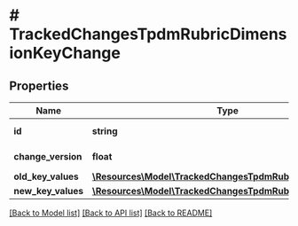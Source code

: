 # # TrackedChangesTpdmRubricDimensionKeyChange

## Properties

Name | Type | Description | Notes
------------ | ------------- | ------------- | -------------
**id** | **string** | Resource identifier | [optional]
**change_version** | **float** | Change version | [optional]
**old_key_values** | [**\Resources\Model\TrackedChangesTpdmRubricDimensionKey**](TrackedChangesTpdmRubricDimensionKey.md) |  | [optional]
**new_key_values** | [**\Resources\Model\TrackedChangesTpdmRubricDimensionKey**](TrackedChangesTpdmRubricDimensionKey.md) |  | [optional]

[[Back to Model list]](../../README.md#models) [[Back to API list]](../../README.md#endpoints) [[Back to README]](../../README.md)
